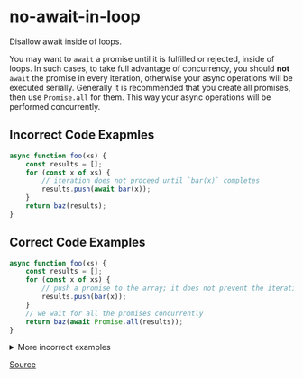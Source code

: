 <!--
 generated docs file, do not edit by hand, see xtask/docgen 
-->
# no-await-in-loop

Disallow await inside of loops.

You may want to `await` a promise until it is fulfilled or rejected, inside of loops. In such cases, to take
full advantage of concurrency, you should __not__ `await` the promise in every iteration, otherwise your async
operations will be executed serially.
Generally it is recommended that you create all promises, then use `Promise.all` for them. This way your async
operations will be performed concurrently.

## Incorrect Code Exapmles

```js
async function foo(xs) {
    const results = [];
    for (const x of xs) {
        // iteration does not proceed until `bar(x)` completes
        results.push(await bar(x));
    }
    return baz(results);
}
```

## Correct Code Examples

```js
async function foo(xs) {
    const results = [];
    for (const x of xs) {
        // push a promise to the array; it does not prevent the iteration
        results.push(bar(x));
    }
    // we wait for all the promises concurrently
    return baz(await Promise.all(results));
}
```

<details>
 <summary> More incorrect examples </summary>

```js
async function foo() {
    const res = [];
    for(var i = 1; i < 20; i++) {
        res.push(await i);
    }
}
```

```js
async () => {
    while(true) {
        await i;
    }
}
```
</details>

[Source](https://github.com/RDambrosio016/RSLint/tree/master/crates/rslint_core/src/groups/errors/no_await_in_loop.rs)